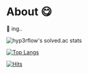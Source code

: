 # About 😋  
💛 ing..  
  
![hyp3rflow's solved.ac stats](https://github-readme-solvedac.hyp3rflow.vercel.app/api/?handle=thumbb&theme=ffe4e1)

[![Top Langs](https://github-readme-stats.vercel.app/api/top-langs/?username=eooomji&layout=compact)](https://github.com/eooomji/github-readme-stats)  

[![Hits](https://hits.seeyoufarm.com/api/count/incr/badge.svg?url=https%3A%2F%2Fgithub.com%2Feooomji&count_bg=%23050505&title_bg=%23FFA399&icon=awesomelists.svg&icon_color=%23000000&title=Visitors&edge_flat=false)](https://hits.seeyoufarm.com)
<!--
**eooomji/eooomji** is a ✨ _special_ ✨ repository because its `README.md` (this file) appears on your GitHub profile.

Here are some ideas to get you started:

- 🔭 I’m currently working on ...
- 🌱 I’m currently learning ...
- 👯 I’m looking to collaborate on ...
- 🤔 I’m looking for help with ...
- 💬 Ask me about ...
- 📫 How to reach me: ...
- 😄 Pronouns: ...
- ⚡ Fun fact: ...
-->
